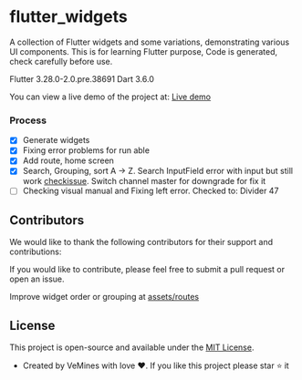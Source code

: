 # flutter_widgets

A collection of Flutter widgets and some variations, demonstrating various UI components.
This is for learning Flutter purpose, Code is generated, check carefully before use.

Flutter 3.28.0-2.0.pre.38691
Dart 3.6.0

You can view a live demo of the project at: [Live demo](https://vemines.github.io/flutter-widgets)

### Process

- [x] Generate widgets
- [x] Fixing error problems for run able
- [x] Add route, home screen
- [x] Search, Grouping, sort A -> Z. Search InputField error with input but still work [checkissue](https://github.com/flutter/flutter/issues/156842). Switch channel master for downgrade for fix it
- [ ] Checking visual manual and Fixing left error. Checked to: Divider 47

## Contributors

We would like to thank the following contributors for their support and contributions:

If you would like to contribute, please feel free to submit a pull request or open an issue.

Improve widget order or grouping at [assets/routes](assets/routes)

## License

This project is open-source and available under the [MIT License](LICENSE).

- Created by VeMines with love ❤️. If you like this project please star ⭐ it
